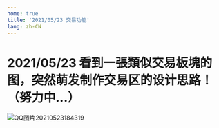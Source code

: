 ```yaml
---
home: true
title: '2021/05/23 交易功能'
lang: zh-CN
---
```


# 2021/05/23 看到一張類似交易板塊的图，突然萌发制作交易区的设计思路！（努力中...）

![QQ图片20210523184319](https://user-images.githubusercontent.com/78347270/119255987-68892000-bbf9-11eb-9bf4-08cc1ca9938c.png)
